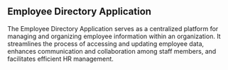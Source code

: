 ## Employee Directory Application

The Employee Directory Application serves as a centralized platform for managing and organizing employee information within an organization. It streamlines the process of accessing and updating employee data, enhances communication and collaboration among staff members, and facilitates efficient HR management. 
